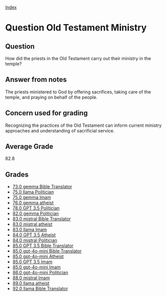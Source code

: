 
[Index](../../index.md)
# Question Old Testament Ministry
## Question
How did the priests in the Old Testament carry out their ministry in the temple?

## Answer from notes
The priests ministered to God by offering sacrifices, taking care of the temple, and praying on behalf of the people.

## Concern used for grading
Recognizing the practices of the Old Testament can inform current ministry approaches and understanding of sacrificial service.

## Average Grade
82.8

## Grades
 * [73.0 gemma Bible Translator](../answers/gemma_Bible_Translator/Old_Testament_Ministry.md)
 * [75.0 llama Politician](../answers/llama_Politician/Old_Testament_Ministry.md)
 * [75.0 gemma Imam](../answers/gemma_Imam/Old_Testament_Ministry.md)
 * [76.0 gemma atheist](../answers/gemma_atheist/Old_Testament_Ministry.md)
 * [78.0 GPT 3.5 Politician](../answers/GPT_3.5_Politician/Old_Testament_Ministry.md)
 * [82.0 gemma Politician](../answers/gemma_Politician/Old_Testament_Ministry.md)
 * [83.0 mistral Bible Translator](../answers/mistral_Bible_Translator/Old_Testament_Ministry.md)
 * [83.0 mistral atheist](../answers/mistral_atheist/Old_Testament_Ministry.md)
 * [83.0 llama Imam](../answers/llama_Imam/Old_Testament_Ministry.md)
 * [84.0 GPT 3.5 Atheist](../answers/GPT_3.5_Atheist/Old_Testament_Ministry.md)
 * [84.0 mistral Politician](../answers/mistral_Politician/Old_Testament_Ministry.md)
 * [85.0 GPT 3.5 Bible Translator](../answers/GPT_3.5_Bible_Translator/Old_Testament_Ministry.md)
 * [85.0 gpt-4o-mini Bible Translator](../answers/gpt-4o-mini_Bible_Translator/Old_Testament_Ministry.md)
 * [85.0 gpt-4o-mini Atheist](../answers/gpt-4o-mini_Atheist/Old_Testament_Ministry.md)
 * [85.0 GPT 3.5 Imam](../answers/GPT_3.5_Imam/Old_Testament_Ministry.md)
 * [85.0 gpt-4o-mini Imam](../answers/gpt-4o-mini_Imam/Old_Testament_Ministry.md)
 * [86.0 gpt-4o-mini Politician](../answers/gpt-4o-mini_Politician/Old_Testament_Ministry.md)
 * [88.0 mistral Imam](../answers/mistral_Imam/Old_Testament_Ministry.md)
 * [89.0 llama atheist](../answers/llama_atheist/Old_Testament_Ministry.md)
 * [92.0 llama Bible Translator](../answers/llama_Bible_Translator/Old_Testament_Ministry.md)

